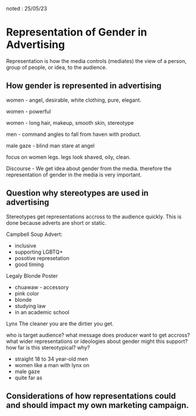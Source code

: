 noted : 25/05/23

# Representation of Gender in Advertising

Representation is how the media controls (mediates) the view of a person, group of people, or idea, to the audience.

## How gender is represented in advertising

women - angel, desirable, white clothing, pure, elegant.

women - powerful

women - long hair, makeup, smooth skin, stereotype

men - command angles to fall from haven with product.

male gaze - blind man stare at angel

focus on women legs. legs look shaved, oily, clean.

Discourse - We get idea about gender from the media. therefore the representation of gender in the media is very important.

## Question why stereotypes are used in advertising

Stereotypes get representations accross to the audience quickly. This is done because adverts are short or static.

Campbell Soup Advert:

- inclusive
- supporting LGBTQ+
- posotive represetation
- good timing

Legaly Blonde Poster

- chuawaw - accessory
- pink color
- blonde
- studying law
- in an academic school

Lynx The cleaner you are the dirtier you get.

who is target audience?
what message does producer want to get accross?
what wider representations or ideologies about gender might this support?
how far is this stereotypical? why?

- straight 18 to 34 year-old men
- women like a man with lynx on
- male gaze
- quite far as

## Considerations of how representations could and should impact my own marketing campaign.
